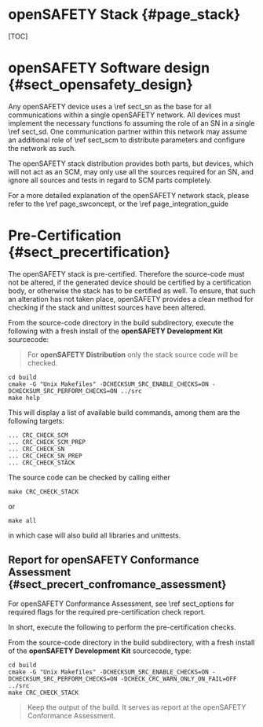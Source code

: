openSAFETY Stack {#page_stack}
================

[TOC]

# openSAFETY Software design {#sect_opensafety_design}

Any openSAFETY device uses a \ref sect_sn as the base for all communications within a single openSAFETY network. All devices must implement the necessary functions fo assuming the role of an SN in a single \ref sect_sd. One communication partner within this network may assume an additional role of \ref sect_scm to distribute parameters and configure the network as such.

The openSAFETY stack distribution provides both parts, but devices, which will not act as an SCM, may only use all the sources required for an SN, and ignore all sources and tests in regard to SCM parts completely.

For a more detailed explanation of the openSAFETY network stack, please refer to the \ref page_swconcept, or the \ref page_integration_guide

# Pre-Certification {#sect_precertification}

The openSAFETY stack is pre-certified. Therefore the source-code must not be altered, if the generated device should be certified by a certification body, or otherwise the stack has to be certified as well. To ensure, that such an alteration has not taken place, openSAFETY provides a clean method for checking if the stack and unittest sources have been altered.

From the source-code directory in the build subdirectory, execute the following with a fresh install of the **openSAFETY Development Kit** sourcecode:

> For **openSAFETY Distribution** only the stack source code will be checked.

~~~{.sh}
cd build
cmake -G "Unix Makefiles" -DCHECKSUM_SRC_ENABLE_CHECKS=ON -DCHECKSUM_SRC_PERFORM_CHECKS=ON ../src
make help
~~~

This will display a list of available build commands, among them are the following targets:

    ... CRC_CHECK_SCM
    ... CRC_CHECK_SCM_PREP
    ... CRC_CHECK_SN
    ... CRC_CHECK_SN_PREP
    ... CRC_CHECK_STACK

The source code can be checked by calling either

~~~{.sh}
make CRC_CHECK_STACK
~~~

or

~~~{.sh}
make all
~~~

in which case will also build all libraries and unittests.

## Report for openSAFETY Conformance Assessment {#sect_precert_confromance_assessment}

For openSAFETY Conformance Assessment, see \ref sect_options for required flags
for the required pre-certification check report.

In short, execute the following to perform the pre-certification checks.

From the source-code directory in the build subdirectory, with a fresh install of the **openSAFETY Development Kit** sourcecode, type:

~~~{.sh}
cd build
cmake -G "Unix Makefiles" -DCHECKSUM_SRC_ENABLE_CHECKS=ON -DCHECKSUM_SRC_PERFORM_CHECKS=ON -DCHECK_CRC_WARN_ONLY_ON_FAIL=OFF ../src
make CRC_CHECK_STACK
~~~

> Keep the output of the build. It serves as report at the openSAFETY Conformance Assessment.

